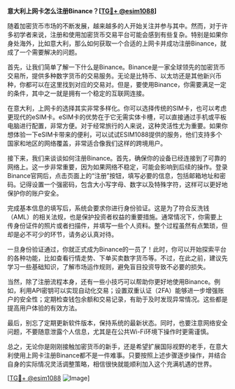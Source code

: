 **意大利上网卡怎么注册Binance？[[TG💪+ @esim1088](https://t.me/s/esim1088)]**

随着加密货币市场的不断发展，越来越多的人开始关注并参与其中。然而，对于许多初学者来说，注册和使用加密货币交易平台可能会感到有些复杂。特别是如果你身处海外，比如意大利，那么如何获取一个合适的上网卡并成功注册Binance，就成了一个需要解决的问题。

首先，让我们简单了解一下什么是Binance。Binance是一家全球领先的加密货币交易所，提供多种数字货币的交易服务。无论是比特币、以太坊还是其他新兴币种，你都可以在这里找到对应的交易对。但是，要使用Binance，你需要满足一定的条件，其中之一就是拥有一个稳定的互联网连接。

在意大利，上网卡的选择其实非常多样化。你可以选择传统的SIM卡，也可以考虑更现代的eSIM卡。eSIM卡的优势在于它无需实体卡槽，可以直接通过手机或平板电脑进行配置，非常方便。对于经常旅行的人来说，这种灵活性尤为重要。如果你想体验一下eSIM卡带来的便利，可以试试ESIM1088提供的服务，他们支持多个国家和地区的网络覆盖，非常适合像我们这样的跨境用户。

接下来，我们来谈谈如何注册Binance。首先，确保你的设备已经连接到了可靠的网络上。这一步非常重要，因为如果网络不稳定，可能会影响到后续的操作。登录Binance官网后，点击页面上的“注册”按钮，填写必要的信息，包括邮箱地址和密码。记得设置一个强密码，包含大小写字母、数字以及特殊字符，这样可以更好地保护你的账户安全。

完成基本信息的填写后，系统会要求你进行身份验证。这是为了符合反洗钱（AML）的相关法规，也是保护投资者权益的重要措施。通常情况下，你需要上传身份证件的照片或者扫描件，并填写一些个人资料。整个过程虽然有点繁琐，但却是必不可少的环节，请务必认真对待。

一旦身份验证通过，你就正式成为Binance的一员了！此时，你可以开始探索平台的各种功能，比如查看行情走势、下单买卖数字货币等。不过，在此之前，建议先学习一些基础知识，了解市场运作规则，避免盲目投资导致不必要的损失。

当然，除了注册流程本身，还有一些小技巧可以帮助你更好地使用Binance。例如，利用API密钥可以实现自动化交易；设置双重认证（2FA）能够进一步增强账户的安全性；定期检查钱包余额和交易记录，有助于及时发现异常情况。这些都是提高用户体验的有效方法。

最后，别忘了定期更新软件版本，保持系统的最新状态。同时，也要注意网络安全问题，不要随意泄露个人信息，尤其是在公共Wi-Fi环境下操作时更需谨慎。

总之，无论你是刚刚接触加密货币的新手，还是希望扩展国际视野的老手，在意大利使用上网卡注册Binance都不是一件难事。只要按照上述步骤逐步操作，并结合自身的实际情况灵活调整策略，相信很快就能顺利加入这个充满机遇的世界。

[[TG💪+ @esim1088](https://t.me/s/esim1088) ![Image](https://i.postimg.cc/4NQfJmqS/Snipaste-2025-05-13-00-14-12.png)]
